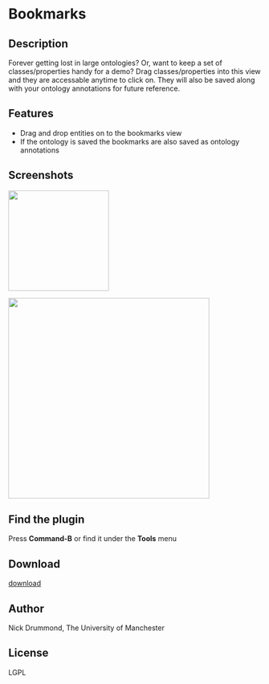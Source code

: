 # Bookmarks #

## Description ##
Forever getting lost in large ontologies? Or, want to keep a set of classes/properties handy for a demo? Drag classes/properties into this view and they are accessable anytime to click on. They will also be saved along with your ontology annotations for future reference.

## Features ##
  * Drag and drop entities on to the bookmarks view
  * If the ontology is saved the bookmarks are also saved as ontology annotations

## Screenshots ##

<a href='http://www.co-ode.org/downloads/protege-x/plugins/images/bookmark.png'><img src='http://www.co-ode.org/downloads/protege-x/plugins/images/bookmark.png' width='200' /></a>

<a href='http://www.co-ode.org/downloads/protege-x/plugins/images/bookmark-annot.png'><img src='http://www.co-ode.org/downloads/protege-x/plugins/images/bookmark-annot.png' width='400' /></a>

## Find the plugin ##

Press **Command-B** or find it under the **Tools** menu

## Download ##

[download](http://code.google.com/p/co-ode-owl-plugins/downloads/list?can=2&q=bookmarks)

## Author ##

Nick Drummond, The University of Manchester

## License ##

LGPL